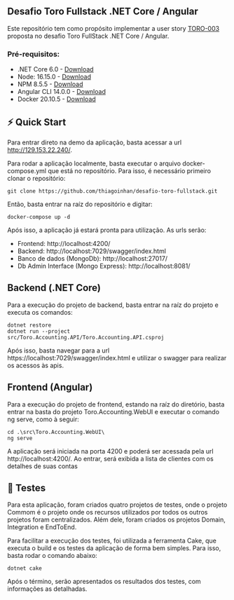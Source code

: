 ## Desafio Toro Fullstack .NET Core / Angular

Este repositório tem como propósito implementar a user story [TORO-003](https://github.com/ToroInvestimentos/desafio-toro-fullstack/blob/master/README.md#hist%C3%B3rias-de-usu%C3%A1rio) proposta no desafio Toro FullStack .NET Core / Angular.

### Pré-requisitos: 
- .NET Core 6.0 - [Download](https://dotnet.microsoft.com/en-us/download/dotnet/6.0/) 
- Node: 16.15.0 - [Download](https://nodejs.org/en/)
- NPM 8.5.5 - [Download](https://docs.npmjs.com/downloading-and-installing-node-js-and-npm)
- Angular CLI 14.0.0 - [Download](https://angular.io/cli)
- Docker 20.10.5 - [Download](https://www.docker.com/get-started/)

## ⚡️ Quick Start

Para entrar direto na demo da aplicação, basta acessar a url http://129.153.22.240/.

Para rodar a aplicação localmente, basta executar o arquivo docker-compose.yml que está no repositório. Para isso, é necessário primeiro clonar o repositório:

```
git clone https://github.com/thiagoinhan/desafio-toro-fullstack.git
```

Então, basta entrar na raíz do repositório e digitar:

```
docker-compose up -d
```

Após isso, a aplicação já estará pronta para utilização. As urls serão:

- Frontend:  http://localhost:4200/
- Backend: http://localhost:7029/swagger/index.html
- Banco de dados (MongoDb): http://localhost:27017/
- Db Admin Interface (Mongo Express): http://localhost:8081/

## Backend (.NET Core)

Para a execução do projeto de backend, basta entrar na raíz do projeto e executa os comandos:

```
dotnet restore
dotnet run --project src/Toro.Accounting.API/Toro.Accounting.API.csproj
```

Após isso, basta navegar para a url https://localhost:7029/swagger/index.html e utilizar o swagger para realizar os acessos às apis.

## Frontend (Angular)

Para a execução do projeto de frontend, estando na raíz do diretório, basta entrar na basta do projeto Toro.Accounting.WebUI e executar o comando ng serve, como à seguir:

```
cd .\src\Toro.Accounting.WebUI\
ng serve
```

A aplicação será iniciada na porta 4200 e poderá ser acessada pela url http://localhost:4200/. Ao entrar, será exibida a lista de clientes com os detalhes de suas contas

## 🧪 Testes

Para esta aplicação, foram criados quatro projetos de testes, onde o projeto Commom é o projeto onde os recursos utilizados por todos os outros projetos foram centralizados. Além dele, foram criados os projetos Domain, Integration e EndToEnd.

Para facilitar a execução dos testes, foi utilizada a ferramenta Cake, que executa o build e os testes da aplicação de forma bem simples. Para isso, basta rodar o comando abaixo:

```
dotnet cake
```

Após o término, serão apresentados os resultados dos testes, com informações as detalhadas.







